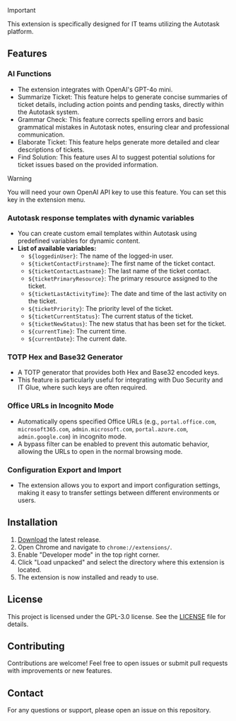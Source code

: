 > [!IMPORTANT]
> This extension is specifically designed for IT teams utilizing the Autotask platform.

## Features

### AI Functions
- The extension integrates with OpenAI's GPT-4o mini.
- Summarize Ticket: This feature helps to generate concise summaries of ticket details, including action points and pending tasks, directly within the Autotask system.
- Grammar Check: This feature corrects spelling errors and basic grammatical mistakes in Autotask notes, ensuring clear and professional communication.
- Elaborate Ticket: This feature helps generate more detailed and clear descriptions of tickets.
- Find Solution: This feature uses AI to suggest potential solutions for ticket issues based on the provided information.
> [!WARNING]
> You will need your own OpenAI API key to use this feature. You can set this key in the extension menu.

### Autotask response templates with dynamic variables
- You can create custom email templates within Autotask using predefined variables for dynamic content.
- **List of available variables:**
  - `${loggedinUser}`: The name of the logged-in user.
  - `${ticketContactFirstname}`: The first name of the ticket contact.
  - `${ticketContactLastname}`: The last name of the ticket contact.
  - `${ticketPrimaryResource}`: The primary resource assigned to the ticket.
  - `${ticketLastActivityTime}`: The date and time of the last activity on the ticket.
  - `${ticketPriority}`: The priority level of the ticket.
  - `${ticketCurrentStatus}`: The current status of the ticket.
  - `${ticketNewStatus}`: The new status that has been set for the ticket.
  - `${currentTime}`: The current time.
  - `${currentDate}`: The current date.

### TOTP Hex and Base32 Generator
- A TOTP generator that provides both Hex and Base32 encoded keys.
- This feature is particularly useful for integrating with Duo Security and IT Glue, where such keys are often required.
  
### Office URLs in Incognito Mode
- Automatically opens specified Office URLs (e.g., `portal.office.com`, `microsoft365.com`, `admin.microsoft.com`, `portal.azure.com`, `admin.google.com`) in incognito mode.
- A bypass filter can be enabled to prevent this automatic behavior, allowing the URLs to open in the normal browsing mode.

### Configuration Export and Import
- The extension allows you to export and import configuration settings, making it easy to transfer settings between different environments or users.

## Installation

1. [Download](https://github.com/El3ctr1cR/SupportTools-extension/archive/refs/heads/main.zip) the latest release.
2. Open Chrome and navigate to `chrome://extensions/`.
3. Enable "Developer mode" in the top right corner.
4. Click "Load unpacked" and select the directory where this extension is located.
5. The extension is now installed and ready to use.

## License

This project is licensed under the GPL-3.0 license. See the [LICENSE](LICENSE) file for details.

## Contributing

Contributions are welcome! Feel free to open issues or submit pull requests with improvements or new features.

## Contact

For any questions or support, please open an issue on this repository.
